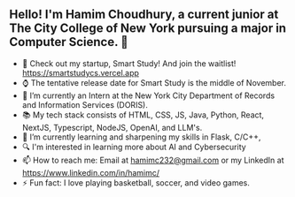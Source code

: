 ## Hello! I'm Hamim Choudhury, a current junior at The City College of New York pursuing a major in Computer Science. 👋

- 🎤 Check out my startup, Smart Study! And join the waitlist! https://smartstudycs.vercel.app
- ⌚ The tentative release date for Smart Study is the middle of November.
- 🔭 I’m currently an Intern at the New York City Department of Records and Information Services (DORIS).
- 📚 My tech stack consists of HTML, CSS, JS, Java, Python, React, NextJS, Typescript, NodeJS, OpenAI, and LLM's. 
- 🌱 I’m currently learning and sharpening my skills in Flask, C/C++, 
- 🔍 I'm interested in learning more about AI and Cybersecurity
- 📫 How to reach me: Email at hamimc232@gmail.com or my LinkedIn at https://www.linkedin.com/in/hamimc/
- ⚡ Fun fact: I love playing basketball, soccer, and video games. 
